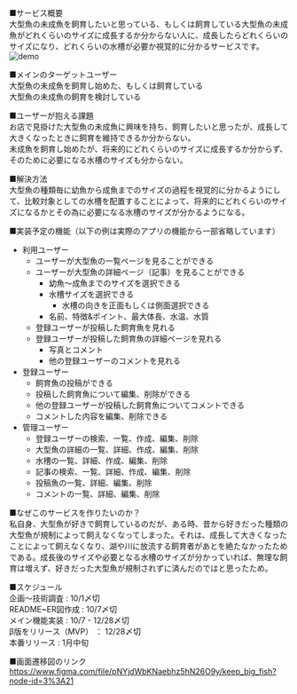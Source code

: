 ■サービス概要<br>
	大型魚の未成魚を飼育したいと思っている、もしくは飼育している大型魚の未成魚がどれくらいのサイズに成長するか分からない人に、成長したらどれくらいのサイズになり、どれくらいの水槽が必要か視覚的に分かるサービスです。
![demo](https://user-images.githubusercontent.com/96031766/235355024-8e80fe44-1449-490f-a2e5-15bbf3db71bc.gif)

■メインのターゲットユーザー<br>
	大型魚の未成魚を飼育し始めた、もしくは飼育している<br>
	大型魚の未成魚の飼育を検討している

■ユーザーが抱える課題<br>
	お店で見掛けた大型魚の未成魚に興味を持ち、飼育したいと思ったが、成長して大きくなったときに飼育を維持できるか分からない。<br>
	未成魚を飼育し始めたが、将来的にどれくらいのサイズに成長するか分からず、そのために必要になる水槽のサイズも分からない。

■解決方法<br>
	大型魚の種類毎に幼魚から成魚までのサイズの過程を視覚的に分かるようにして、比較対象としての水槽を配置することによって、将来的にどれくらいのサイズになるかとその為に必要になる水槽のサイズが分かるようになる。

■実装予定の機能（以下の例は実際のアプリの機能から一部省略しています）<br>
- 利用ユーザー	
	- ユーザーが大型魚の一覧ページを見ることができる
	- ユーザーが大型魚の詳細ページ（記事）を見ることができる
		- 幼魚〜成魚までのサイズを選択できる
		- 水槽サイズを選択できる
			- 水槽の向きを正面もしくは側面選択できる
		- 名前、特徴&ポイント、最大体長、水温、水質
	- 登録ユーザーが投稿した飼育魚を見れる
	- 登録ユーザーが投稿した飼育魚の詳細ページを見れる
		- 写真とコメント
		- 他の登録ユーザーのコメントを見れる
- 登録ユーザー
	- 飼育魚の投稿ができる
	- 投稿した飼育魚について編集、削除ができる
	- 他の登録ユーザーが投稿した飼育魚についてコメントできる
	- コメントした内容を編集、削除できる
- 管理ユーザー
	- 登録ユーザーの検索、一覧、作成、編集、削除
	- 大型魚の詳細の一覧、詳細、作成、編集、削除
	- 水槽の一覧、詳細、作成、編集、削除
	- 記事の検索、一覧、詳細、作成、編集、削除
	- 投稿魚の一覧、詳細、編集、削除
	- コメントの一覧、詳細、編集、削除

■なぜこのサービスを作りたいのか？<br>
	私自身、大型魚が好きで飼育しているのだが、ある時、昔から好きだった種類の大型魚が規制によって飼えなくなってしまった。それは、成長して大きくなったことによって飼えなくなり、湖や川に放流する飼育者があとを絶たなかったためである。成長後のサイズや必要となる水槽のサイズが分かっていれば、無理な飼育は増えず、好きだった大型魚が規制されずに済んだのではと思ったため。

■スケジュール<br>
  企画〜技術調査 : 10/1〆切<br>
  README~ER図作成 : 10/7〆切<br>
  メイン機能実装 : 10/7 - 12/28〆切<br>
  β版をリリース（MVP） ： 12/28〆切<br>
  本番リリース : 1月中旬<br>

■画面遷移図のリンク<br>
  https://www.figma.com/file/pNYjdWbKNaebhz5hN26O9y/keep_big_fish?node-id=3%3A21
